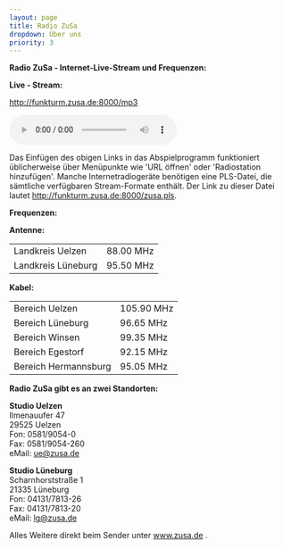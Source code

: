 ```yaml
---
layout: page
title: Radio ZuSa
dropdown: Über uns
priority: 3
---
```


<p><strong>Radio ZuSa - Internet-Live-Stream und <strong>Frequenzen</strong>:</strong></p>

<p><strong>Live - Stream:</strong></p>

<p><a href="http://funkturm.zusa.de:8000/mp3">http://funkturm.zusa.de:8000/mp3</a></p>

<audio controls>
  <source src="http://funkturm.zusa.de:8000/mp3" type="audio/mpeg">  
</audio>

<p>Das Einfügen des obigen Links in das Abspielprogramm funktioniert üblicherweise über Menüpunkte wie 'URL öffnen' oder 'Radiostation hinzufügen'.
Manche Internetradiogeräte benötigen eine PLS-Datei, die sämtliche verfügbaren Stream-Formate enthält. Der Link zu dieser Datei lautet <a href="http://funkturm.zusa.de:8000/zusa.pls" target="_blank">http://funkturm.zusa.de:8000/zusa.pls</a>.</p>

<p><strong>Frequenzen:</strong></p>
<p><strong>Antenne: </strong></p>
<table border="0">
  <tr>
    <td>Landkreis Uelzen</td>
    <td>88.00 MHz</td>
  </tr>  
  <tr>
    <td>Landkreis Lüneburg</td>
    <td>95.50 MHz</td>
  </tr>
</table>

<p><strong>Kabel: </strong></p>
<table border="0">
  <tr>
    <td>Bereich Uelzen</td>
    <td>105.90 MHz</td>
  </tr>  
  <tr>
    <td>Bereich Lüneburg</td>
    <td>96.65 MHz</td>
  </tr>
  <tr>
    <td>Bereich Winsen</td>
    <td>99.35 MHz</td>
  </tr>
  <tr>
    <td>Bereich Egestorf</td>
    <td>92.15 MHz</td>
  </tr>
  <tr>
    <td>Bereich Hermannsburg</td>
    <td>95.05 MHz</td>
  </tr>
</table>

<p><strong>Radio ZuSa gibt es an zwei Standorten:</strong></p>
<p><strong>Studio Uelzen</strong><br />
Ilmenauufer 47<br />
29525 Uelzen<br />
Fon: 0581/9054-0<br />
Fax: 0581/9054-260<br />
eMail: <a href="mailto:ue@zusa.de" target="_blank" rel="noopener">ue@zusa.de</a></p>
<p><strong>Studio Lüneburg</strong><br />
Scharnhorststraße 1<br />
21335 Lüneburg<br />
Fon: 04131/7813-26<br />
Fax: 04131/7813-20<br />
eMail: <a href="mailto:lg@zusa.de" target="_blank" rel="noopener">lg@zusa.de</a></p>
<p>Alles Weitere direkt beim Sender unter <a title="Radio ZuSa" href="http://www.zusa.de" target="_blank" rel="noopener">www.zusa.de</a> .</p>
